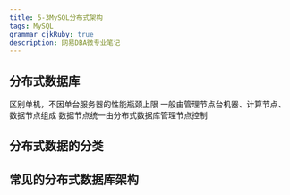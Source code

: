 ```yaml
---
title: 5-3MySQL分布式架构
tags: MySQL
grammar_cjkRuby: true
description: 网易DBA微专业笔记
---
```


## 分布式数据库
区别单机，不因单台服务器的性能瓶颈上限
一般由管理节点台机器、计算节点、数据节点组成
数据节点统一由分布式数据库管理节点控制
## 分布式数据的分类

## 常见的分布式数据库架构
